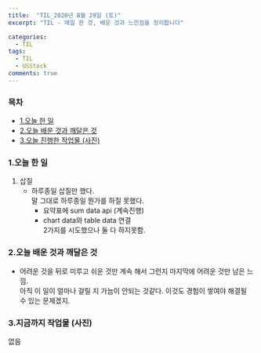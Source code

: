 ```yaml
---
title:  "TIL_2020년 8월 29일 (토)"
excerpt: "TIL - 매일 한 것, 배운 것과 느낀점을 정리합니다"

categories:
  - TIL
tags:
  - TIL
  - USStock
comments: true
---
```



<h3>목차</h3>

- [1.오늘 한 일](#1오늘-한-일)
- [2.오늘 배운 것과 깨달은 것](#2오늘-배운-것과-깨달은-것)
- [3.오늘 진행한 작업물 (사진)](#3오늘-진행한-작업물-사진)
  

### 1.오늘 한 일

1. 삽질
    - 하루종일 삽질만 했다.   
    말 그대로 하루종일 뭔가를 하질 못했다.   
        - 요약표에 sum data api (계속진행)
        - chart data와 table data 연결   
        2가지를 시도했으나 둘 다 하지못함. 
   
### 2.오늘 배운 것과 깨달은 것

- 어려운 것을 뒤로 미루고 쉬운 것만 계속 해서 그런지 마지막에 어려운 것만 남은 느낌.   
아직 이 일이 얼마나 걸릴 지 가늠이 안되는 것같다. 이것도 경험이 쌓여야 해결될 수 있는 문제겠지.

### 3.지금까지 작업물 (사진)

없음